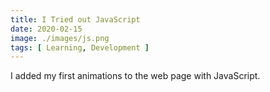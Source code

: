 ```yaml
---
title: I Tried out JavaScript
date: 2020-02-15
image: ./images/js.png
tags: [ Learning, Development ]
---
```


I added my first animations to the web page with JavaScript.
